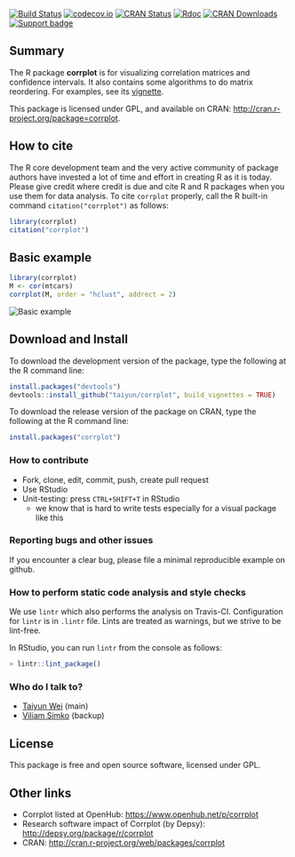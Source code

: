 [![Build Status](https://travis-ci.org/taiyun/corrplot.svg?branch=master)](https://travis-ci.org/taiyun/corrplot)
[![codecov.io](https://codecov.io/github/taiyun/corrplot/coverage.svg?branch=master)](https://codecov.io/github/taiyun/corrplot?branch=master)
[![CRAN Status](http://www.r-pkg.org/badges/version/corrplot)](http://cran.r-project.org/package=corrplot)
[![Rdoc](http://www.rdocumentation.org/badges/version/corrplot)](http://www.rdocumentation.org/packages/corrplot)
[![CRAN Downloads](http://cranlogs.r-pkg.org/badges/corrplot)](http://www.r-pkg.org/pkg/corrplot)
[![Support badge](https://img.shields.io/badge/stackoverflow-corrplot-yellowgreen.svg)](http://stackoverflow.com/questions/tagged/r-corrplot)

## Summary
The R package **corrplot** is for visualizing correlation matrices and
confidence intervals. It also contains some algorithms to do matrix
reordering. For examples, see its
[vignette](http://cran.r-project.org/web/packages/corrplot/vignettes/corrplot-intro.html).

This package is licensed under GPL, and available on CRAN:
<http://cran.r-project.org/package=corrplot>.

## How to cite
The R core development team and the very active community of package authors
have invested a lot of time and effort in creating R as it is today. Please give
credit where credit is due and cite R and R packages when you use them for data
analysis. To cite `corrplot` properly, call the R built-in command
`citation("corrplot")` as follows:
```r
library(corrplot)
citation("corrplot")
```

## Basic example
```r
library(corrplot)
M <- cor(mtcars)
corrplot(M, order = "hclust", addrect = 2)
```
![Basic example](https://raw.githubusercontent.com/taiyun/corrplot/master/vignettes/webimg/rectangles-1.png)

## Download and Install
To download the development version of the package, type the following at the R command line:
```r
install.packages("devtools")
devtools::install_github("taiyun/corrplot", build_vignettes = TRUE)
```

To download the release version of the package on CRAN, type the following at the R command line:
```r
install.packages("corrplot")
```

### How to contribute
- Fork, clone, edit, commit, push, create pull request
- Use RStudio
- Unit-testing: press `CTRL+SHIFT+T` in RStudio
  - we know that is hard to write tests especially for a visual package like this

### Reporting bugs and other issues
If you encounter a clear bug, please file a minimal reproducible example on github.

### How to perform static code analysis and style checks
We use `lintr` which also performs the analysis on Travis-CI.
Configuration for `lintr` is in `.lintr` file.
Lints are treated as warnings, but we strive to be lint-free.

In RStudio, you can run `lintr` from the console as follows:
```r
> lintr::lint_package()
```

### Who do I talk to? ###
- [Taiyun Wei](https://github.com/taiyun) (main)
- [Viliam Simko](https://github.com/vsimko) (backup)

## License
This package is free and open source software, licensed under GPL.

## Other links
- Corrplot listed at OpenHub: https://www.openhub.net/p/corrplot
- Research software impact of Corrplot (by Depsy): http://depsy.org/package/r/corrplot
- CRAN: http://cran.r-project.org/web/packages/corrplot
